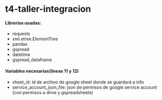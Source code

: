 # t4-taller-integracion

#### Librerías usadas:
* requests
* xml.etree.ElementTree
* pandas
* gspread
* datetime
* gspread_dataframe

#### Variables necesarias(líneas 11 y 12)
* sheet_id: id de archivo de google sheet donde se guardará a info
* service_account_json_file: json de permisos de google service account (con permisos a drive y gspreadsheets)
